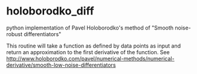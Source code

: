 # holoborodko_diff
python implementation of Pavel Holoborodko's method of "Smooth noise-robust differentiators"

This routine will take a function as defined by data points as input and return an approximation to the first derivative of the function.
See http://www.holoborodko.com/pavel/numerical-methods/numerical-derivative/smooth-low-noise-differentiators
